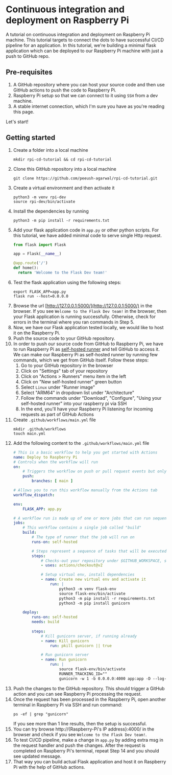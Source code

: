 # Continuous integration and deployment on Raspberry Pi
A tutorial on continuous integration and deployment on Raspberry Pi machine. This tutorial targets to connect the dots to have successful CI/CD pipeline for an application. 
In this tutorial, we're building a minimal flask application which can be deployed to our Raspberry Pi machine with just a push to GitHub repo.

## Pre-requisites

1. A GitHub repository where you can host your source code and then use GitHub actions to push the code to Raspberry Pi.
2. Raspberry Pi setup so that we can connect to it using `SSH` from a dev machine.
3. A stable internet connection, which I'm sure you have as you're reading this page.

Let's start!

## Getting started

1. Create a folder into a local machine
   ```shell
   mkdir rpi-cd-tutorial && cd rpi-cd-tutorial
   ```
1. Clone this GitHub repository into a local machine
   ```shell
   git clone https://github.com/peeush-agarwal/rpi-cd-tutorial.git
   ```
2. Create a virtual environment and then activate it
   ```shell
   python3 -m venv rpi-dev
   source rpi-dev/bin/activate
   ```
3. Install the dependencies by running
   ```shell
   python3 -m pip install -r requirements.txt
   ```
4. Add your flask application code in `app.py` or other python scripts. For this tutorial, we have added minimal code to serve single Http request.
   ```python
   from flask import Flask

   app = Flask(__name__)

   @app.route('/')
   def home():
     return 'Welcome to the Flask Dev team!'

   ```
5. Test the flask application using the following steps:
   ```shell
   export FLASK_APP=app.py
   flask run --host=0.0.0.0
   ```
6. Browse the url [http://127.0.0.1:5000/](http://127.0.0.1:5000/) in the browser. If you see `Welcome to the Flask Dev team!` in the browser, then your Flask application is running successfully. Otherwise, check for errors in the terminal where you ran commands in Step 5.
7. Now, we have our Flask application tested locally, we would like to host it on the Raspberry Pi.
8. Push the source code to your GitHub repository.
9. In order to push our source code from GitHub to Raspberry Pi, we have to run Raspberry Pi as [self-hosted runner](https://docs.github.com/actions/hosting-your-own-runners/about-self-hosted-runners) and tell GitHub to access it. We can make our Raspberry Pi as self-hosted runner by running few commands, which we get from GitHub itself. Follow these steps:
   1. Go to your GitHub repository in the browser
   2. Click on "Settings" tab of your repository
   3. Click on "Actions > Runners" menu item in the left
   4. Click on "New self-hosted runner" green button
   5. Select `Linux` under "Runner image"
   6. Select "ARM64" in dropdown list under "Architecture"
   7. Follow the commands under "Download", "Configure", "Using your self-hosted runner" into your raspberry pi via SSH
   8. In the end, you'll have your Raspberry Pi listening for incoming requests as part of GitHub Actions
10. Create `.github/workflows/main.yml` file
    ```shell
    mkdir .github/workflows
    touch main.yml
    ```
11. Add the following content to the `.github/workflows/main.yml` file
    ```yaml
    # This is a basic workflow to help you get started with Actions
    name: Deploy to Raspberry Pi
    # Controls when the workflow will run
    on:
        # Triggers the workflow on push or pull request events but only for the main branch
        push:
            branches: [ main ]

    # Allows you to run this workflow manually from the Actions tab
    workflow_dispatch:

    env:
        FLASK_APP: app.py

    # A workflow run is made up of one or more jobs that can run sequentially or in parallel
    jobs:
        # This workflow contains a single job called "build"
        build:
            # The type of runner that the job will run on
            runs-on: self-hosted

            # Steps represent a sequence of tasks that will be executed as part of the job
            steps:
                # Checks-out your repository under $GITHUB_WORKSPACE, so your job can access it
                - uses: actions/checkout@v2

                # Setup virtual env, install dependencies
                - name: Create new virtual env and activate it
                    run: |
                        python3 -m venv flask-env
                        source flask-env/bin/activate
                        python3 -m pip install -r requirements.txt
                        python3 -m pip install gunicorn

        deploy:
            runs-on: self-hosted
            needs: build
            
            steps:
                # Kill gunicorn server, if running already
                - name: Kill gunicorn
                    run: pkill gunicorn || true

                # Run gunicorn server
                - name: Run gunicorn
                    run: |
                        source flask-env/bin/activate
                        RUNNER_TRACKING_ID=""
                        gunicorn -w 1 -b 0.0.0.0:4000 app:app -D --log-file=gunicorn.log
    ```
12. Push the changes to the GitHub repository. This should trigger a GitHub action and you can see Raspberry Pi processing the request.
13. Once the request has been processed in the Raspberry Pi, open another terminal in Raspberry Pi via SSH and run command:
    ```shell
    ps -ef | grep "gunicorn"
    ```
    If you see more than 1 line results, then the setup is successful.
14. You can try browse http://{Raspberry-Pi's IP address}:4000/ in the browser and check if you see `Welcome to the Flask Dev team!`. 
15. To test CI/CD pipeline, make a change in `app.py` by adding extra msg in the request handler and push the changes. After the request is completed on Raspberry Pi's terminal, repeat Step 14 and you should see updated message.
16. That way you can build actual Flask application and host it on Raspberry Pi with the help of GitHub actions.